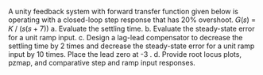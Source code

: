 A unity feedback system with forward transfer function given below is operating with a
closed-loop step response that has 20% overshoot. 
𝐺(𝑠) = 𝐾 / (𝑠(𝑠 + 7))
a. Evaluate the settling time.
b. Evaluate the steady-state error for a unit ramp input.
c. Design a lag-lead compensator to decrease the settling time by 2 times and decrease the
steady-state error for a unit ramp input by 10 times. Place the lead zero at -3 .
d. Provide root locus plots, pzmap, and comparative step and ramp input responses.
